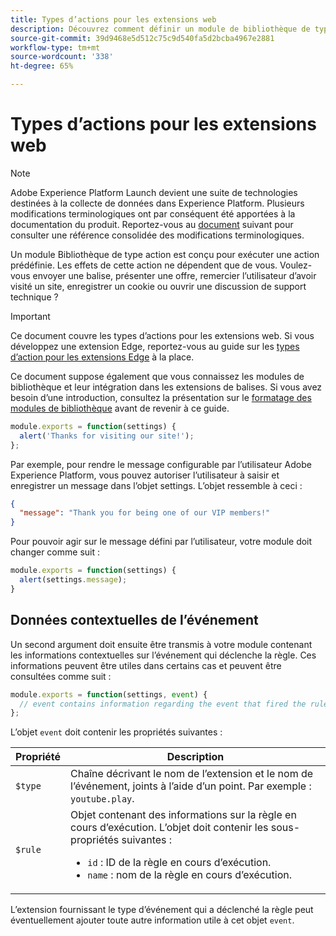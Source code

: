 ```yaml
---
title: Types d’actions pour les extensions web
description: Découvrez comment définir un module de bibliothèque de type action pour une extension de balise dans une propriété web.
source-git-commit: 39d9468e5d512c75c9d540fa5d2bcba4967e2881
workflow-type: tm+mt
source-wordcount: '338'
ht-degree: 65%

---
```


# Types d’actions pour les extensions web

>[!NOTE]
>
>Adobe Experience Platform Launch devient une suite de technologies destinées à la collecte de données dans Experience Platform. Plusieurs modifications terminologiques ont par conséquent été apportées à la documentation du produit. Reportez-vous au [document](../../term-updates.md) suivant pour consulter une référence consolidée des modifications terminologiques.

Un module Bibliothèque de type action est conçu pour exécuter une action prédéfinie. Les effets de cette action ne dépendent que de vous. Voulez-vous envoyer une balise, présenter une offre, remercier l’utilisateur d’avoir visité un site, enregistrer un cookie ou ouvrir une discussion de support technique ?

>[!IMPORTANT]
>
>Ce document couvre les types d’actions pour les extensions web. Si vous développez une extension Edge, reportez-vous au guide sur les [types d’action pour les extensions Edge](../edge/action-types.md) à la place.
>
>Ce document suppose également que vous connaissez les modules de bibliothèque et leur intégration dans les extensions de balises. Si vous avez besoin d’une introduction, consultez la présentation sur le [formatage des modules de bibliothèque](./format.md) avant de revenir à ce guide.

```js
module.exports = function(settings) {
  alert('Thanks for visiting our site!');
};
```

Par exemple, pour rendre le message configurable par l’utilisateur Adobe Experience Platform, vous pouvez autoriser l’utilisateur à saisir et enregistrer un message dans l’objet settings. L’objet ressemble à ceci :

```json
{
  "message": "Thank you for being one of our VIP members!"
}
```

Pour pouvoir agir sur le message défini par l’utilisateur, votre module doit changer comme suit :

```js
module.exports = function(settings) {
  alert(settings.message);
}
```

## Données contextuelles de l’événement

Un second argument doit ensuite être transmis à votre module contenant les informations contextuelles sur l’événement qui déclenche la règle. Ces informations peuvent être utiles dans certains cas et peuvent être consultées comme suit :

```js
module.exports = function(settings, event) {
  // event contains information regarding the event that fired the rule
};
```

L’objet `event` doit contenir les propriétés suivantes :

| Propriété | Description |
| --- | --- |
| `$type` | Chaîne décrivant le nom de l’extension et le nom de l’événement, joints à l’aide d’un point. Par exemple : `youtube.play`. |
| `$rule` | Objet contenant des informations sur la règle en cours d’exécution. L’objet doit contenir les sous-propriétés suivantes :<ul><li>`id` : ID de la règle en cours d’exécution.</li><li>`name` : nom de la règle en cours d’exécution.</li></ul> |

L’extension fournissant le type d’événement qui a déclenché la règle peut éventuellement ajouter toute autre information utile à cet objet `event`.
